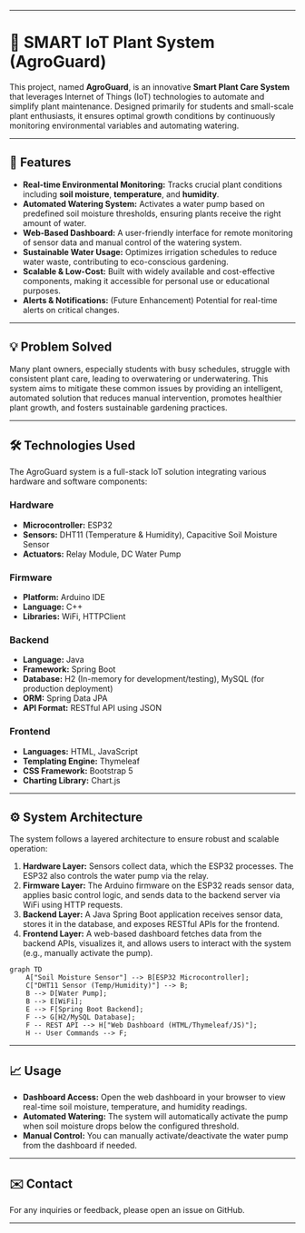 -----

# 🌿 SMART IoT Plant System (AgroGuard)

This project, named **AgroGuard**, is an innovative **Smart Plant Care System** that leverages Internet of Things (IoT) technologies to automate and simplify plant maintenance. Designed primarily for students and small-scale plant enthusiasts, it ensures optimal growth conditions by continuously monitoring environmental variables and automating watering.

-----

## 🌟 Features

  * **Real-time Environmental Monitoring:** Tracks crucial plant conditions including **soil moisture**, **temperature**, and **humidity**.
  * **Automated Watering System:** Activates a water pump based on predefined soil moisture thresholds, ensuring plants receive the right amount of water.
  * **Web-Based Dashboard:** A user-friendly interface for remote monitoring of sensor data and manual control of the watering system.
  * **Sustainable Water Usage:** Optimizes irrigation schedules to reduce water waste, contributing to eco-conscious gardening.
  * **Scalable & Low-Cost:** Built with widely available and cost-effective components, making it accessible for personal use or educational purposes.
  * **Alerts & Notifications:** (Future Enhancement) Potential for real-time alerts on critical changes.

-----

## 💡 Problem Solved

Many plant owners, especially students with busy schedules, struggle with consistent plant care, leading to overwatering or underwatering. This system aims to mitigate these common issues by providing an intelligent, automated solution that reduces manual intervention, promotes healthier plant growth, and fosters sustainable gardening practices.

-----

## 🛠️ Technologies Used

The AgroGuard system is a full-stack IoT solution integrating various hardware and software components:

### Hardware

  * **Microcontroller:** ESP32
  * **Sensors:** DHT11 (Temperature & Humidity), Capacitive Soil Moisture Sensor
  * **Actuators:** Relay Module, DC Water Pump

### Firmware

  * **Platform:** Arduino IDE
  * **Language:** C++
  * **Libraries:** WiFi, HTTPClient

### Backend

  * **Language:** Java
  * **Framework:** Spring Boot
  * **Database:** H2 (In-memory for development/testing), MySQL (for production deployment)
  * **ORM:** Spring Data JPA
  * **API Format:** RESTful API using JSON

### Frontend

  * **Languages:** HTML, JavaScript
  * **Templating Engine:** Thymeleaf
  * **CSS Framework:** Bootstrap 5
  * **Charting Library:** Chart.js

-----

## ⚙️ System Architecture

The system follows a layered architecture to ensure robust and scalable operation:

1.  **Hardware Layer:** Sensors collect data, which the ESP32 processes. The ESP32 also controls the water pump via the relay.
2.  **Firmware Layer:** The Arduino firmware on the ESP32 reads sensor data, applies basic control logic, and sends data to the backend server via WiFi using HTTP requests.
3.  **Backend Layer:** A Java Spring Boot application receives sensor data, stores it in the database, and exposes RESTful APIs for the frontend.
4.  **Frontend Layer:** A web-based dashboard fetches data from the backend APIs, visualizes it, and allows users to interact with the system (e.g., manually activate the pump).


```mermaid
graph TD
    A["Soil Moisture Sensor"] --> B[ESP32 Microcontroller];
    C["DHT11 Sensor (Temp/Humidity)"] --> B;
    B --> D[Water Pump];
    B --> E[WiFi];
    E --> F[Spring Boot Backend];
    F --> G[H2/MySQL Database];
    F -- REST API --> H["Web Dashboard (HTML/Thymeleaf/JS)"];
    H -- User Commands --> F;
```

-----

## 📈 Usage

  * **Dashboard Access:** Open the web dashboard in your browser to view real-time soil moisture, temperature, and humidity readings.
  * **Automated Watering:** The system will automatically activate the pump when soil moisture drops below the configured threshold.
  * **Manual Control:** You can manually activate/deactivate the water pump from the dashboard if needed.

-----

## ✉️ Contact

For any inquiries or feedback, please open an issue on GitHub.

-----
